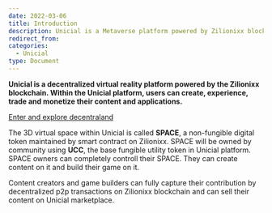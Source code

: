 ```yaml
---
date: 2022-03-06
title: Introduction
description: Unicial is a Metaverse platform powered by Zilionixx blockchain.
redirect_from:
categories:
  - Unicial
type: Document
---
```


**Unicial is a decentralized virtual reality platform powered by the Zilionixx blockchain. Within the Unicial platform, users can create, experience, trade and monetize their content and applications.**

[Enter and explore decentraland](https://play.unicial.org)

The 3D virtual space within Unicial is called **SPACE**, a non-fungible digital token maintained by smart contract on Zilionixx. SPACE will be owned by community using **UCC**, the base fungible utility token in Unicial platform. SPACE owners can completely controll their SPACE. They can create content on it and build their game on it.

Content creators and game builders can fully capture their contribution by decentralized p2p transactions on Zilionixx blockchain and can sell their content on Unicial marketplace.
